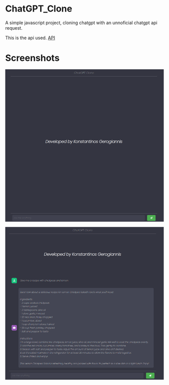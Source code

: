 # ChatGPT_Clone
 A simple javascript project, cloning chatgpt with an unnoficial chatgpt api request.

This is the api used.
[API](https://rapidapi.com/haxednet/api/chatgpt-api8/)

<h1> Screenshots </h1>

![Alt text](./Screenshot_1.png "Optional Title")

![Alt text](./Screenshot_2.png "Optional Title")